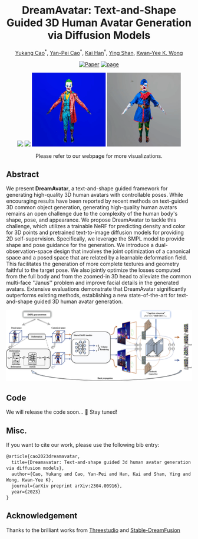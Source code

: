 <div align="center">

# DreamAvatar: Text-and-Shape Guided 3D Human Avatar Generation via Diffusion Models
  
<a href="https://yukangcao.github.io/">Yukang Cao</a><sup>\*</sup>,
<a href="https://yanpei.me/">Yan-Pei Cao</a><sup>\*</sup>,
<a href="https://www.kaihan.org/">Kai Han</a><sup>†</sup>,
<a href="https://scholar.google.com/citations?user=4oXBp9UAAAAJ&hl=zh-CN">Ying Shan</a>,
<a href="https://i.cs.hku.hk/~kykwong/">Kwan-Yee K. Wong</a>


[![Paper](http://img.shields.io/badge/Paper-arxiv.2306.03038-B31B1B.svg)](https://arxiv.org/abs/2304.00916)
<a href="https://yukangcao.github.io/DreamAvatar/"><img alt="page" src="https://img.shields.io/badge/Webpage-0054a6?logo=Google%20chrome&logoColor=white"></a>

<img src="./docs//static/gif/clown.gif" width="200px">
<img src="./docs//static/gif/deadpool.gif" width="200px">
<img src="./docs/static/gif/joker.gif" width="200px">
<img src="./docs/static/gif/link.gif" width="200px">
  
Please refer to our webpage for more visualizations.
</div>

## Abstract
We present **DreamAvatar**, a text-and-shape guided framework for generating high-quality 3D human avatars with controllable poses. While encouraging results have been reported by recent methods on text-guided 3D common object generation, generating high-quality human avatars remains an open challenge due to the complexity of the human body's shape, pose, and appearance. We propose DreamAvatar to tackle this challenge, which utilizes a trainable NeRF for predicting density and color for 3D points and pretrained text-to-image diffusion models for providing 2D self-supervision. Specifically, we leverage the SMPL model to provide shape and pose guidance for the generation. We introduce a dual-observation-space design that involves the joint optimization of a canonical space and a posed space that are related by a learnable deformation field. This facilitates the generation of more complete textures and geometry faithful to the target pose. We also jointly optimize the losses computed from the full body and from the zoomed-in 3D head to alleviate the common multi-face ''Janus'' problem and improve facial details in the generated avatars. Extensive evaluations demonstrate that DreamAvatar significantly outperforms existing methods, establishing a new state-of-the-art for text-and-shape guided 3D human avatar generation.

<div align="center">
<img src="./docs/static/video/Pipeline-n.png" width="800px">
</div>

## Code
We will release the code soon... 🚧 Stay tuned!

## Misc.
If you want to cite our work, please use the following bib entry:
```
@article{cao2023dreamavatar,
  title={Dreamavatar: Text-and-shape guided 3d human avatar generation via diffusion models},
  author={Cao, Yukang and Cao, Yan-Pei and Han, Kai and Shan, Ying and Wong, Kwan-Yee K},
  journal={arXiv preprint arXiv:2304.00916},
  year={2023}
}
```

## Acknowledgement
Thanks to the brilliant works from [Threestudio](https://github.com/threestudio-project/threestudio) and [Stable-DreamFusion](https://github.com/ashawkey/stable-dreamfusion)
